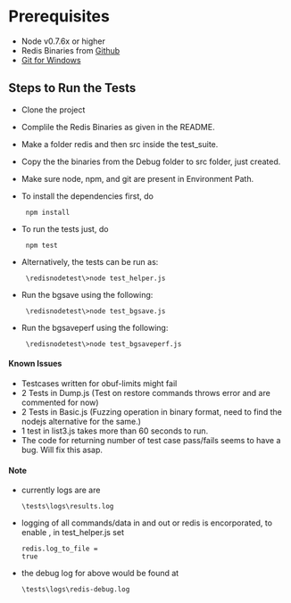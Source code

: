 # Prerequisites
* Node v0.7.6x or higher
* Redis Binaries from [Github][1]
* [Git for Windows][2]

## Steps to Run the Tests
- Clone the project
- Complile the Redis Binaries as given in the README.
- Make a folder redis and then src inside the test_suite.
- Copy the the binaries from the Debug folder to src folder, just created.
- Make sure node, npm, and git are present in Environment Path.
- To install the dependencies first, do
	 <pre><code> npm install </code></pre>
- To run the tests just, do
	 <pre><code> npm test </code></pre>

- Alternatively, the tests can be run as:
	 <pre><code> \redisnodetest\>node test_helper.js </code></pre>
	 
- Run the bgsave using the following:
	<pre><code> \redisnodetest\>node test_bgsave.js </code></pre>

- Run the bgsaveperf using the following:
	<pre><code> \redisnodetest\>node test_bgsaveperf.js </code></pre>


#### Known Issues
- Testcases written for obuf-limits might fail
- 2 Tests in Dump.js (Test on restore commands throws error and are commented for now)
- 2 Tests in Basic.js (Fuzzing operation in binary format, need to find the nodejs alternative for the same.)
- 1 test in list3.js takes more than 60 seconds to run.
- The code for returning number of test case pass/fails seems to have a bug. Will fix this asap.

#### Note
- currently logs are are <pre><code>\tests\logs\results.log</code></pre>
- logging of all commands/data in and out or redis is encorporated, to enable , in test_helper.js set <pre><code>redis.log_to_file = true</code></pre>
- the debug log for above would be found at <pre><code>\tests\logs\redis-debug.log</code></pre>

[1]: https://github.com/MSOpenTech/redis
[2]: http://code.google.com/p/msysgit/downloads/list?q=full+installer+official+git